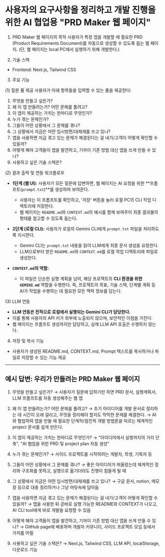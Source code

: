 # 사용자의 요구사항을 정리하고 개발 진행을 위한 AI 협업용 "PRD Maker 웹 페이지"

1. PRD Maker 웹 페이지의 목적
사용자가 특정 앱을 개발할 때 필요한 PRD (Product Requirements Document)를 자동으로 생성할 수 있도록 돕는 웹 페이지.
(단, 웹 페이지는 local PC에서 실행하기 위해 개발한다.)

2. 기술 스택
- Frontend: Next.js, Tailwind CSS

3. 주요 기능

(1) 질문 폼 제공
사용자가 아래 항목들을 입력할 수 있는 폼을 제공한다:
  1. 무엇을 만들고 싶은가? 
  2. 왜 이 앱 만들려는가? 어떤 문제를 풀려고? 
  3. 이 앱이 제공하는 가치는 한마디로 무엇인가?
  4. 누가 겪는 문제인가?
  5. 그들이 어떤 상황에서 그 문제를 겪나?
  6. 그 상황에서 지금은 어떤 임시방편/대체재를 쓰고 있나?
  7. 앱을 사용하면 지금 겪고 있는 문제가 해결된다는 걸 내가/고객이 어떻게 확인할 수 있을까? 
  8. 어떻게 해야 고객들이 앱을 발견하고, 기꺼이 기존 방법 대신 앱을 쓰게 만들 수 있나?
  9. 사용하고 싶은 기술 스택은?

(2) 결과 출력 및 연동 워크플로우
- **1단계 (웹 UI):** 사용자가 모든 질문에 답변하면, 웹 페이지는 AI 요청을 위한 **프롬프트(`prompt.txt`)**를 생성하여 보여준다.
  - 사용자는 이 프롬프트를 확인하고, '저장' 버튼을 눌러 로컬 PC의 CLI 작업 디렉토리에 저장한다.
  - 웹 페이지는 `README.md`와 `CONTEXT.md`의 예시를 함께 보여주어 최종 결과물의 형태를 참고할 수 있도록 돕는다.

- **2단계 (로컬 CLI):** 사용자가 로컬의 Gemini CLI에게 `prompt.txt` 파일을 처리하도록 지시한다.
  - Gemini CLI는 `prompt.txt` 내용을 읽어 LLM에게 최종 문서 생성을 요청한다.
  - LLM으로부터 받은 `README.md`와 `CONTEXT.md`를 로컬 작업 디렉토리에 파일로 생성한다.

- **`CONTEXT.md`의 역할:**
  - 이 파일은 단순한 실행 계획을 넘어, 해당 프로젝트의 **CLI 환경을 위한 `GEMINI.md`** 역할을 수행한다. 즉, 프로젝트의 목표, 기술 스택, 단계별 계획 등 AI가 작업을 수행하는 데 필요한 모든 맥락 정보를 담는다.
  

(3) LLM 연동
- **LLM 연동은 전적으로 로컬에서 실행되는 Gemini CLI가 담당한다.**
- 이를 통해 사용자의 API 키가 외부에 노출되지 않으며, 보안적인 이점을 가진다.
- 웹 페이지는 프롬프트 생성까지만 담당하고, 실제 LLM API 호출은 수행하지 않는다.

4. 저장 및 복사 기능
- 사용자가 생성된 README.md, CONTEXT.md, Prompt 텍스트를 복사하거나 파일로 저장할 수 있는 기능 제공


---
예시 답변: 우리가 만들려는 PRD Maker 웹 페이지 
---

1. 무엇을 만들고 싶은가?
→ 사용자가 질문에 답하기만 하면 PRD 문서, 실행계획서, LLM 프롬프트를 자동 생성해주는 웹 앱

2. 왜 이 앱 만들려는가? 어떤 문제를 풀려고?
→ 초기 아이디어를 개발 문서로 정리하는 데 시간이 오래 걸리고, 무엇을 정리해야 할지도 막막한 문제를 해결한다.
→ AI와 협업하여 앱을 만들 때 필요한 단계적/점진적 개발 방법론을 따르는 체계적인 project 문서를 쉽게 만든다.

3. 이 앱이 제공하는 가치는 한마디로 무엇인가?
→ "아이디어에서 실행까지의 거리 단축", "AI 협업을 위한 PRD 및 project plan 자동 생성"

4. 누가 겪는 문제인가?
→ 사이드 프로젝트를 시작하려는 개발자, 학생, 기획자 등

5. 그들이 어떤 상황에서 그 문제를 겪나?
→ 좋은 아이디어가 떠올랐는데 체계적인 정리와 구조화를 못하고, 실행으로 옮기더라도 진행이 힘들게 될 때

6. 그 상황에서 지금은 어떤 임시방편/대체재를 쓰고 있나?
→ 구글 문서, notion, 메모장 등으로 대충 정리하거나 그냥 머릿속에 담아둠

7. 앱을 사용하면 지금 겪고 있는 문제가 해결된다는 걸 내가/고객이 어떻게 확인할 수 있을까?
→ 앱을 사용한 뒤 곧바로 실행 가능한 README와 CONTEXT가 나오고, AI CLI tool에게 바로 개발을 요청할 수 있음

8. 어떻게 해야 고객들이 앱을 발견하고, 기꺼이 기존 방법 대신 앱을 쓰게 만들 수 있나?
→ GitHub page에 배포하며 개발자 커뮤니티, 사이드 프로젝트 모임 등에서 가치를 어필

9. 사용하고 싶은 기술 스택은?
→ Next.js, Tailwind CSS, LLM API, localStorage, 다운로드 기능

